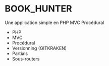 # BOOK_HUNTER

Une application simple en PHP MVC Procédural

- PHP
- MVC
- Procédural
- Versionning (GITKRAKEN)
- Partials
- Sous-routers
